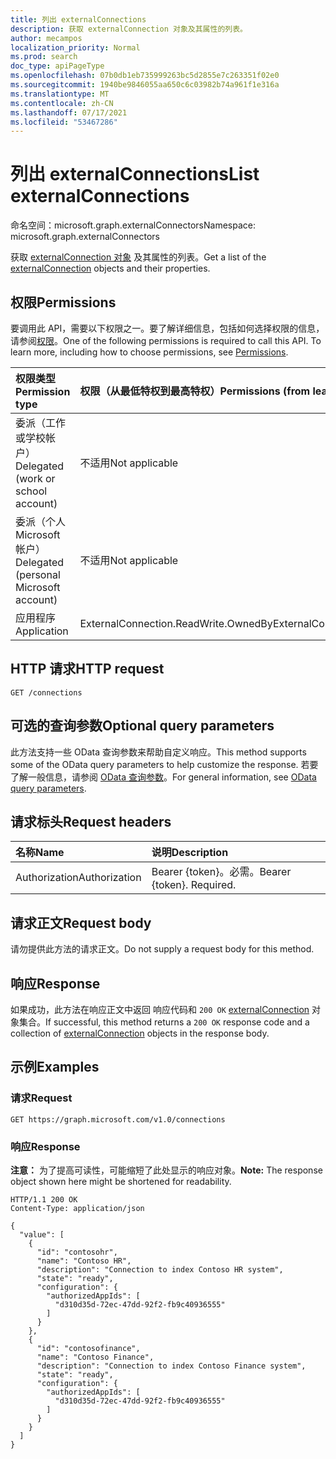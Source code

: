 ```yaml
---
title: 列出 externalConnections
description: 获取 externalConnection 对象及其属性的列表。
author: mecampos
localization_priority: Normal
ms.prod: search
doc_type: apiPageType
ms.openlocfilehash: 07b0db1eb735999263bc5d2855e7c263351f02e0
ms.sourcegitcommit: 1940be9846055aa650c6c03982b74a961f1e316a
ms.translationtype: MT
ms.contentlocale: zh-CN
ms.lasthandoff: 07/17/2021
ms.locfileid: "53467286"
---
```

# <a name="list-externalconnections"></a><span data-ttu-id="1d4d8-103">列出 externalConnections</span><span class="sxs-lookup"><span data-stu-id="1d4d8-103">List externalConnections</span></span>
<span data-ttu-id="1d4d8-104">命名空间：microsoft.graph.externalConnectors</span><span class="sxs-lookup"><span data-stu-id="1d4d8-104">Namespace: microsoft.graph.externalConnectors</span></span>



<span data-ttu-id="1d4d8-105">获取 [externalConnection 对象](../resources/externalconnectors-externalconnection.md) 及其属性的列表。</span><span class="sxs-lookup"><span data-stu-id="1d4d8-105">Get a list of the [externalConnection](../resources/externalconnectors-externalconnection.md) objects and their properties.</span></span>

## <a name="permissions"></a><span data-ttu-id="1d4d8-106">权限</span><span class="sxs-lookup"><span data-stu-id="1d4d8-106">Permissions</span></span>
<span data-ttu-id="1d4d8-p101">要调用此 API，需要以下权限之一。要了解详细信息，包括如何选择权限的信息，请参阅[权限](/graph/permissions-reference)。</span><span class="sxs-lookup"><span data-stu-id="1d4d8-p101">One of the following permissions is required to call this API. To learn more, including how to choose permissions, see [Permissions](/graph/permissions-reference).</span></span>

|<span data-ttu-id="1d4d8-109">权限类型</span><span class="sxs-lookup"><span data-stu-id="1d4d8-109">Permission type</span></span>|<span data-ttu-id="1d4d8-110">权限（从最低特权到最高特权）</span><span class="sxs-lookup"><span data-stu-id="1d4d8-110">Permissions (from least to most privileged)</span></span>|
|:---|:---|
|<span data-ttu-id="1d4d8-111">委派（工作或学校帐户）</span><span class="sxs-lookup"><span data-stu-id="1d4d8-111">Delegated (work or school account)</span></span>|<span data-ttu-id="1d4d8-112">不适用</span><span class="sxs-lookup"><span data-stu-id="1d4d8-112">Not applicable</span></span>|
|<span data-ttu-id="1d4d8-113">委派（个人 Microsoft 帐户）</span><span class="sxs-lookup"><span data-stu-id="1d4d8-113">Delegated (personal Microsoft account)</span></span>|<span data-ttu-id="1d4d8-114">不适用</span><span class="sxs-lookup"><span data-stu-id="1d4d8-114">Not applicable</span></span>|
|<span data-ttu-id="1d4d8-115">应用程序</span><span class="sxs-lookup"><span data-stu-id="1d4d8-115">Application</span></span>| <span data-ttu-id="1d4d8-116">ExternalConnection.ReadWrite.OwnedBy</span><span class="sxs-lookup"><span data-stu-id="1d4d8-116">ExternalConnection.ReadWrite.OwnedBy</span></span>|

## <a name="http-request"></a><span data-ttu-id="1d4d8-117">HTTP 请求</span><span class="sxs-lookup"><span data-stu-id="1d4d8-117">HTTP request</span></span>

<!-- {
  "blockType": "ignored"
}
-->
``` http
GET /connections
```

## <a name="optional-query-parameters"></a><span data-ttu-id="1d4d8-118">可选的查询参数</span><span class="sxs-lookup"><span data-stu-id="1d4d8-118">Optional query parameters</span></span>
<span data-ttu-id="1d4d8-119">此方法支持一些 OData 查询参数来帮助自定义响应。</span><span class="sxs-lookup"><span data-stu-id="1d4d8-119">This method supports some of the OData query parameters to help customize the response.</span></span> <span data-ttu-id="1d4d8-120">若要了解一般信息，请参阅 [OData 查询参数](/graph/query-parameters)。</span><span class="sxs-lookup"><span data-stu-id="1d4d8-120">For general information, see [OData query parameters](/graph/query-parameters).</span></span>

## <a name="request-headers"></a><span data-ttu-id="1d4d8-121">请求标头</span><span class="sxs-lookup"><span data-stu-id="1d4d8-121">Request headers</span></span>
|<span data-ttu-id="1d4d8-122">名称</span><span class="sxs-lookup"><span data-stu-id="1d4d8-122">Name</span></span>|<span data-ttu-id="1d4d8-123">说明</span><span class="sxs-lookup"><span data-stu-id="1d4d8-123">Description</span></span>|
|:---|:---|
|<span data-ttu-id="1d4d8-124">Authorization</span><span class="sxs-lookup"><span data-stu-id="1d4d8-124">Authorization</span></span>|<span data-ttu-id="1d4d8-p103">Bearer {token}。必需。</span><span class="sxs-lookup"><span data-stu-id="1d4d8-p103">Bearer {token}. Required.</span></span>|

## <a name="request-body"></a><span data-ttu-id="1d4d8-127">请求正文</span><span class="sxs-lookup"><span data-stu-id="1d4d8-127">Request body</span></span>
<span data-ttu-id="1d4d8-128">请勿提供此方法的请求正文。</span><span class="sxs-lookup"><span data-stu-id="1d4d8-128">Do not supply a request body for this method.</span></span>

## <a name="response"></a><span data-ttu-id="1d4d8-129">响应</span><span class="sxs-lookup"><span data-stu-id="1d4d8-129">Response</span></span>

<span data-ttu-id="1d4d8-130">如果成功，此方法在响应正文中返回 响应代码和 `200 OK` [externalConnection](../resources/externalconnectors-externalconnection.md) 对象集合。</span><span class="sxs-lookup"><span data-stu-id="1d4d8-130">If successful, this method returns a `200 OK` response code and a collection of [externalConnection](../resources/externalconnectors-externalconnection.md) objects in the response body.</span></span>

## <a name="examples"></a><span data-ttu-id="1d4d8-131">示例</span><span class="sxs-lookup"><span data-stu-id="1d4d8-131">Examples</span></span>

### <a name="request"></a><span data-ttu-id="1d4d8-132">请求</span><span class="sxs-lookup"><span data-stu-id="1d4d8-132">Request</span></span>
<!-- {
  "blockType": "request",
  "name": "list_externalconnection"
}
-->
``` http
GET https://graph.microsoft.com/v1.0/connections
```


### <a name="response"></a><span data-ttu-id="1d4d8-133">响应</span><span class="sxs-lookup"><span data-stu-id="1d4d8-133">Response</span></span>
<span data-ttu-id="1d4d8-134">**注意：** 为了提高可读性，可能缩短了此处显示的响应对象。</span><span class="sxs-lookup"><span data-stu-id="1d4d8-134">**Note:** The response object shown here might be shortened for readability.</span></span>
<!-- {
  "blockType": "response",
  "truncated": true,
  "@odata.type": "Collection(microsoft.graph.externalConnectors.externalConnection)"
}
-->
``` http
HTTP/1.1 200 OK
Content-Type: application/json

{
  "value": [
    {
      "id": "contosohr",
      "name": "Contoso HR",
      "description": "Connection to index Contoso HR system",
      "state": "ready",
      "configuration": {
        "authorizedAppIds": [
          "d310d35d-72ec-47dd-92f2-fb9c40936555"
        ]
      }
    },
    {
      "id": "contosofinance",
      "name": "Contoso Finance",
      "description": "Connection to index Contoso Finance system",
      "state": "ready",
      "configuration": {
        "authorizedAppIds": [
          "d310d35d-72ec-47dd-92f2-fb9c40936555"
        ]
      }
    }
  ]
}
```

